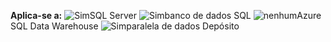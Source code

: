 <Token>**Aplica-se a:** ![Sim](media/yes.png)SQL Server ![Sim](media/yes.png)banco de dados SQL ![nenhum](media/no.png)Azure SQL Data Warehouse ![Sim](media/yes.png)paralela de dados Depósito </Token>
